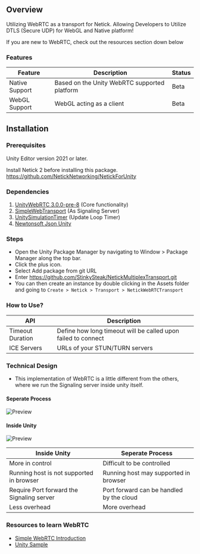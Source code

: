 ## Overview

Utilizing WebRTC as a transport for Netick. Allowing Developers to Utilize DTLS (Secure UDP) for WebGL and Native platform!

If you are new to WebRTC, check out the resources section down below

### Features

| Feature        | Description                                  | Status       |
|----------------|----------------------------------------------|--------------|
| Native Support | Based on the Unity WebRTC supported platform | Beta |
| WebGL Support  | WebGL acting as a client                     | Beta |

## Installation

### Prerequisites

Unity Editor version 2021 or later.

Install Netick 2 before installing this package.
https://github.com/NetickNetworking/NetickForUnity

### Dependencies
1. [UnityWebRTC 3.0.0-pre-8](https://github.com/Unity-Technologies/com.unity.webrtc) (Core functionality)
1. [SimpleWebTransport](https://github.com/James-Frowen/SimpleWebTransport) (As Signaling Server)
1. [UnitySimulationTimer](https://github.com/StinkySteak/Unity-Simulation-Timer) (Update Loop Timer)
1. [Newtonsoft Json Unity](https://docs.unity3d.com/Packages/com.unity.nuget.newtonsoft-json@3.2/manual/index.html)

### Steps

- Open the Unity Package Manager by navigating to Window > Package Manager along the top bar.
- Click the plus icon.
- Select Add package from git URL
- Enter https://github.com/StinkySteak/NetickMultiplexTransport.git
- You can then create an instance by double clicking in the Assets folder and going to `Create > Netick > Transport > NetickWebRTCTransport`

### How to Use?

| API                    | Description                                                                                            |
|------------------------|--------------------------------------------------------------------------------------------------------|
| Timeout Duration | Define how long timeout will be called upon failed to connect |
| ICE Servers            | URLs of your STUN/TURN servers                                                                         |

### Technical Design
- This implementation of WebRTC is a little different from the others, where we run the Signaling server inside unity itself.

#### Seperate Process
![Preview](https://github.com/StinkySteak/NetickWebRTCTransport/blob/docs/tech_design_seperate.png)

#### Inside Unity
![Preview](https://github.com/StinkySteak/NetickWebRTCTransport/blob/docs/tech_design_unified.png)


| Inside Unity                              | Seperate Process                         |
|-------------------------------------------|------------------------------------------|
| More in control                           | Difficult to be controlled               |
| Running host is not supported in browser  | Running host may supported in browser    |
| Require Port forward the Signaling server | Port forward can be handled by the cloud |
| Less overhead                             | More overhead                            |

### Resources to learn WebRTC
- [Simple WebRTC Introduction](https://www.youtube.com/watch?v=8I2axE6j204)
- [Unity Sample](https://docs.unity3d.com/Packages/com.unity.webrtc@3.0/manual/sample.html)
